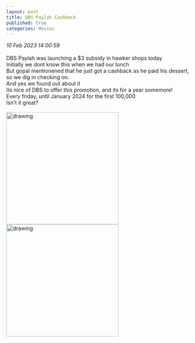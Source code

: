 ```yaml
---
layout: post
title: DBS Paylah Cashback
published: true
categories: Movies
---
```

_10 Feb 2023 14:00:59_
<br>
<br>
DBS Paylah was launching a $3 subsidy in hawker shops today
<br>
Initially we dont know this when we had our lunch
<br>
But gopal mentionened that he just got a cashback as he paid his dessert,
<br>
so we dig in checking on.
<br>
And yes we found out about it
<br>
Its nice of DBS to offer this promotion, and its for a year somemore!
<br>
Every friday, until January 2024 for the first 100,000
<br>
Isn't it great?
<br>
<br>
<img src="https://drive.google.com/uc?export=view&id=i1htr6gM75YUwb8UnX0xH1AuVd8pHtU591" alt="drawing" width="300"/>
<img src="https://drive.google.com/uc?export=view&id=1W0VZ5XLivy2ADxX5jfZ4rqcM1lyGXT-K" alt="drawing" width="300"/>
